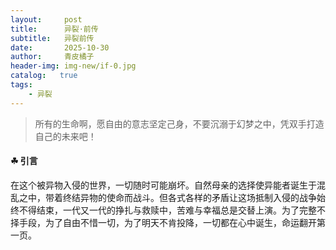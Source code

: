 ```yaml
---
layout:     post
title:      异裂·前传
subtitle:   异裂前传
date:       2025-10-30
author:     青皮橘子
header-img: img-new/if-0.jpg
catalog:   true
tags:
    - 异裂
---
```

<div class="zh post-container">
    <!--copied from markdown -->
    <blockquote><p>所有的生命啊，愿自由的意志坚定己身，不要沉溺于幻梦之中，凭双手打造自己的未来吧！</p></blockquote>
</div>


#### ☘ 引言

在这个被异物入侵的世界，一切随时可能崩坏。自然母亲的选择使异能者诞生于混乱之中，带着终结异物的使命而战斗。但各式各样的矛盾让这场抵制入侵的战争始终不得结束，一代又一代的挣扎与救赎中，苦难与幸福总是交替上演。为了完整不择手段，为了自由不惜一切，为了明天不肯投降，一切都在心中诞生，命运翻开第一页。

